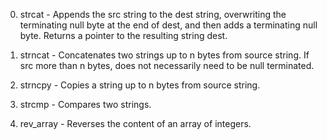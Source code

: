 0. strcat - Appends the src string to the dest string, overwriting the terminating null byte at the end of dest, and then adds a terminating null byte. Returns a pointer to the resulting string dest.

1. strncat - Concatenates two strings up to n bytes from source string. If src more than n bytes, does not necessarily need to be null terminated.

2. strncpy - Copies a string up to n bytes from source string.

3. strcmp - Compares two strings.

4. rev_array - Reverses the content of an array of integers.
